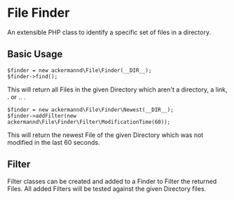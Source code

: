 File Finder
===========

An extensible PHP class to identify a specific set of files in a directory.


Basic Usage
-----------

	$finder = new ackermannd\File\Finder(__DIR__);
	$finder->find();

This will return all Files in the given Directory which aren't a directory, a link, . or .. . 

	$finder = new ackermannd\File\Finder\Newest(__DIR__);
	$finder->addFilter(new ackermannd\File\Finder\Filter\ModificationTime(60)); 

This will return the newest File of the given Directory which was not modified in the last 60 seconds.

Filter
------

Filter classes can be created and added to a Finder to Filter the returned Files. All added Filters will be tested against the given Directory files.
